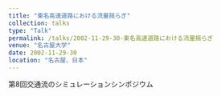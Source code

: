 ```yaml
---
title: "東名高速道路における流量揺らぎ"
collection: talks
type: "Talk"
permalink: /talks/2002-11-29-30-東名高速道路における流量揺らぎ
venue: "名古屋大学"
date: 2002-11-29-30
location: "名古屋、日本"
---
```


第8回交通流のシミュレーションシンポジウム
